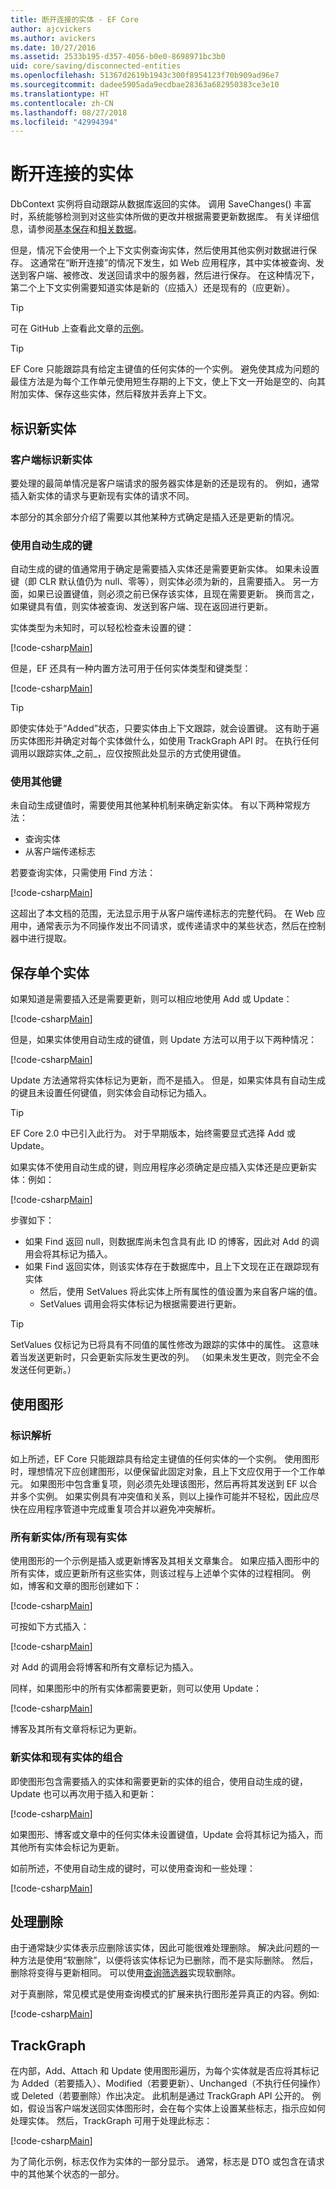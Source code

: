 ```yaml
---
title: 断开连接的实体 - EF Core
author: ajcvickers
ms.author: avickers
ms.date: 10/27/2016
ms.assetid: 2533b195-d357-4056-b0e0-8698971bc3b0
uid: core/saving/disconnected-entities
ms.openlocfilehash: 51367d2619b1943c300f8954123f70b909ad96e7
ms.sourcegitcommit: dadee5905ada9ecdbae28363a682950383ce3e10
ms.translationtype: HT
ms.contentlocale: zh-CN
ms.lasthandoff: 08/27/2018
ms.locfileid: "42994394"
---
```

# <a name="disconnected-entities"></a>断开连接的实体

DbContext 实例将自动跟踪从数据库返回的实体。 调用 SaveChanges() 丰富时，系统能够检测到对这些实体所做的更改并根据需要更新数据库。 有关详细信息，请参阅[基本保存](basic.md)和[相关数据](related-data.md)。

但是，情况下会使用一个上下文实例查询实体，然后使用其他实例对数据进行保存。 这通常在“断开连接”的情况下发生，如 Web 应用程序，其中实体被查询、发送到客户端、被修改、发送回请求中的服务器，然后进行保存。 在这种情况下，第二个上下文实例需要知道实体是新的（应插入）还是现有的（应更新）。

> [!TIP]  
> 可在 GitHub 上查看此文章的[示例](https://github.com/aspnet/EntityFramework.Docs/tree/master/samples/core/Saving/Saving/Disconnected/)。

> [!TIP]
> EF Core 只能跟踪具有给定主键值的任何实体的一个实例。 避免使其成为问题的最佳方法是为每个工作单元使用短生存期的上下文，使上下文一开始是空的、向其附加实体、保存这些实体，然后释放并丢弃上下文。

## <a name="identifying-new-entities"></a>标识新实体

### <a name="client-identifies-new-entities"></a>客户端标识新实体

要处理的最简单情况是客户端请求的服务器实体是新的还是现有的。 例如，通常插入新实体的请求与更新现有实体的请求不同。

本部分的其余部分介绍了需要以其他某种方式确定是插入还是更新的情况。

### <a name="with-auto-generated-keys"></a>使用自动生成的键

自动生成的键的值通常用于确定是需要插入实体还是需要更新实体。 如果未设置键（即 CLR 默认值仍为 null、零等），则实体必须为新的，且需要插入。 另一方面，如果已设置键值，则必须之前已保存该实体，且现在需要更新。 换而言之，如果键具有值，则实体被查询、发送到客户端、现在返回进行更新。

实体类型为未知时，可以轻松检查未设置的键：

[!code-csharp[Main](../../../samples/core/Saving/Saving/Disconnected/Sample.cs#IsItNewSimple)]

但是，EF 还具有一种内置方法可用于任何实体类型和键类型：

[!code-csharp[Main](../../../samples/core/Saving/Saving/Disconnected/Sample.cs#IsItNewGeneral)]

> [!TIP]  
> 即使实体处于“Added”状态，只要实体由上下文跟踪，就会设置键。 这有助于遍历实体图形并确定对每个实体做什么，如使用 TrackGraph API 时。 在执行任何调用以跟踪实体_之前_，应仅按照此处显示的方式使用键值。

### <a name="with-other-keys"></a>使用其他键

未自动生成键值时，需要使用其他某种机制来确定新实体。 有以下两种常规方法：
 * 查询实体
 * 从客户端传递标志

若要查询实体，只需使用 Find 方法：

[!code-csharp[Main](../../../samples/core/Saving/Saving/Disconnected/Sample.cs#IsItNewQuery)]

这超出了本文档的范围，无法显示用于从客户端传递标志的完整代码。 在 Web 应用中，通常表示为不同操作发出不同请求，或传递请求中的某些状态，然后在控制器中进行提取。

## <a name="saving-single-entities"></a>保存单个实体

如果知道是需要插入还是需要更新，则可以相应地使用 Add 或 Update：

[!code-csharp[Main](../../../samples/core/Saving/Saving/Disconnected/Sample.cs#InsertAndUpdateSingleEntity)]

但是，如果实体使用自动生成的键值，则 Update 方法可以用于以下两种情况：

[!code-csharp[Main](../../../samples/core/Saving/Saving/Disconnected/Sample.cs#InsertOrUpdateSingleEntity)]

Update 方法通常将实体标记为更新，而不是插入。 但是，如果实体具有自动生成的键且未设置任何键值，则实体会自动标记为插入。

> [!TIP]  
> EF Core 2.0 中已引入此行为。 对于早期版本，始终需要显式选择 Add 或 Update。

如果实体不使用自动生成的键，则应用程序必须确定是应插入实体还是应更新实体：例如：

[!code-csharp[Main](../../../samples/core/Saving/Saving/Disconnected/Sample.cs#InsertOrUpdateSingleEntityWithFind)]

步骤如下：
* 如果 Find 返回 null，则数据库尚未包含具有此 ID 的博客，因此对 Add 的调用会将其标记为插入。
* 如果 Find 返回实体，则该实体存在于数据库中，且上下文现在正在跟踪现有实体
  * 然后，使用 SetValues 将此实体上所有属性的值设置为来自客户端的值。
  * SetValues 调用会将实体标记为根据需要进行更新。

> [!TIP]  
> SetValues 仅标记为已将具有不同值的属性修改为跟踪的实体中的属性。 这意味着当发送更新时，只会更新实际发生更改的列。 （如果未发生更改，则完全不会发送任何更新。）

## <a name="working-with-graphs"></a>使用图形

### <a name="identity-resolution"></a>标识解析

如上所述，EF Core 只能跟踪具有给定主键值的任何实体的一个实例。 使用图形时，理想情况下应创建图形，以便保留此固定对象，且上下文应仅用于一个工作单元。 如果图形中包含重复项，则必须先处理该图形，然后再将其发送到 EF 以合并多个实例。 如果实例具有冲突值和关系，则以上操作可能并不轻松，因此应尽快在应用程序管道中完成重复项合并以避免冲突解析。

### <a name="all-newall-existing-entities"></a>所有新实体/所有现有实体

使用图形的一个示例是插入或更新博客及其相关文章集合。 如果应插入图形中的所有实体，或应更新所有这些实体，则该过程与上述单个实体的过程相同。 例如，博客和文章的图形创建如下：

[!code-csharp[Main](../../../samples/core/Saving/Saving/Disconnected/Sample.cs#CreateBlogAndPosts)]

可按如下方式插入：

[!code-csharp[Main](../../../samples/core/Saving/Saving/Disconnected/Sample.cs#InsertGraph)]

对 Add 的调用会将博客和所有文章标记为插入。

同样，如果图形中的所有实体都需要更新，则可以使用 Update：

[!code-csharp[Main](../../../samples/core/Saving/Saving/Disconnected/Sample.cs#UpdateGraph)]

博客及其所有文章将标记为更新。

### <a name="mix-of-new-and-existing-entities"></a>新实体和现有实体的组合

即使图形包含需要插入的实体和需要更新的实体的组合，使用自动生成的键，Update 也可以再次用于插入和更新：

[!code-csharp[Main](../../../samples/core/Saving/Saving/Disconnected/Sample.cs#InsertOrUpdateGraph)]

如果图形、博客或文章中的任何实体未设置键值，Update 会将其标记为插入，而其他所有实体会标记为更新。

如前所述，不使用自动生成的键时，可以使用查询和一些处理：

[!code-csharp[Main](../../../samples/core/Saving/Saving/Disconnected/Sample.cs#InsertOrUpdateGraphWithFind)]

## <a name="handling-deletes"></a>处理删除

由于通常缺少实体表示应删除该实体，因此可能很难处理删除。 解决此问题的一种方法是使用“软删除”，以便将该实体标记为已删除，而不是实际删除。 然后，删除将变得与更新相同。 可以使用[查询筛选器](xref:core/querying/filters)实现软删除。

对于真删除，常见模式是使用查询模式的扩展来执行图形差异真正的内容。例如:

[!code-csharp[Main](../../../samples/core/Saving/Saving/Disconnected/Sample.cs#InsertUpdateOrDeleteGraphWithFind)]

## <a name="trackgraph"></a>TrackGraph

在内部，Add、Attach 和 Update 使用图形遍历，为每个实体就是否应将其标记为 Added（若要插入）、Modified（若要更新）、Unchanged（不执行任何操作）或 Deleted（若要删除）作出决定。 此机制是通过 TrackGraph API 公开的。 例如，假设当客户端发送回实体图形时，会在每个实体上设置某些标志，指示应如何处理实体。 然后，TrackGraph 可用于处理此标志：

[!code-csharp[Main](../../../samples/core/Saving/Saving/Disconnected/Sample.cs#TrackGraph)]

为了简化示例，标志仅作为实体的一部分显示。 通常，标志是 DTO 或包含在请求中的其他某个状态的一部分。
